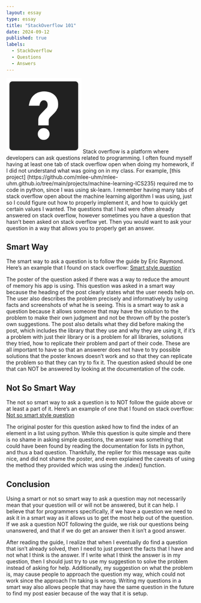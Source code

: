 ```yaml
---
layout: essay
type: essay
title: "StackOverflow 101"
date: 2024-09-12
published: true
labels:
  - StackOverflow
  - Questions
  - Answers
---
```

<img width="200px" class="rounded float-start pe-4" src="../img/smart-not-so-smart-questions/essay-img.webp">
Stack overflow is a platform where developers can ask questions related to programming. I often found myself having at least one tab of stack overflow open when doing my homework, if I did not understand what was going on in my class. For example, [this project] (https://github.com/mlee-uhm/mlee-uhm.github.io/tree/main/projects/machine-learning-ICS235) required me to code in python, since I was using sk-learn. I remember having many tabs of stack overflow open about the machine learning algorithm I was using, just so I could figure out how to properly implement it, and how to quickly get certain values I wanted. The questions that I had were often already answered on stack overflow, however sometimes you have a question that hasn’t been asked on stack overflow yet. Then you would want to ask your question in a way that allows you to properly get an answer. 

## Smart Way 
The smart way to ask a question is to follow the guide<link> by Eric Raymond. Here’s an example that I found on stack overflow: [Smart style question](https://stackoverflow.com/questions/78946191/massive-memory-spikes-in-react-native-when-images-are-rendered-in-a-list)

The poster of the question asked if there was a way to reduce the amount of memory his app is using. This question was asked in a smart way because the heading of the post clearly states what the user needs help on. The user also describes the problem precisely and informatively by using facts and screenshots of what he is seeing. This is a smart way to ask a question because it allows someone that may have the solution to the problem to make their own judgment and not be thrown off by the poster’s own suggestions. The post also details what they did before making the post, which includes the library that they use and why they are using it, if it’s a problem with just their library or is a problem for all libraries, solutions they tried, how to replicate their problem and part of their code. These are all important to have so that an answerer does not have to try possible solutions that the poster knows doesn’t work and so that they can replicate the problem so that they can try to fix it. The question asked should be one that can NOT be answered by looking at the documentation of the code.

## Not So Smart Way
The not so smart way to ask a question is to NOT follow the guide above or at least a part of it. Here’s an example of one that I found on stack overflow: [Not so smart style question](https://stackoverflow.com/questions/176918/how-to-find-the-index-for-a-given-item-in-a-list/176921#176921)

The original poster for this question asked how to find the index of an element in a list using python. While this question is quite simple and there is no shame in asking simple questions, the answer was something that could have been found by reading the documentation for lists in python, and thus a bad question. Thankfully, the replier for this message was quite nice, and did not shame the poster, and even explained the caveats of using the method they provided which was using the .index() function.

## Conclusion
Using a smart or not so smart way to ask a question may not necessarily mean that your question will or will not be answered, but it can help. I believe that for programmers specifically, if we have a question we need to ask it in a smart way as it allows us to get the most help out of the question. If we ask a question NOT following the guide, we risk our questions being unanswered, and that if we do get an answer then it isn’t a good answer. 

After reading the guide, I realize that when I eventually do find a question that isn’t already solved, then I need to just present the facts that I have and not what I think is the answer. If I write what I think the answer is in my question, then I should just try to use my suggestion to solve the problem instead of asking for help. Additionally, my suggestion on what the problem is, may cause people to approach the question my way, which could not work since the approach I’m taking is wrong. Writing my questions in a smart way also allows people that may have the same question in the future to find my post easier because of the way that it is setup.
